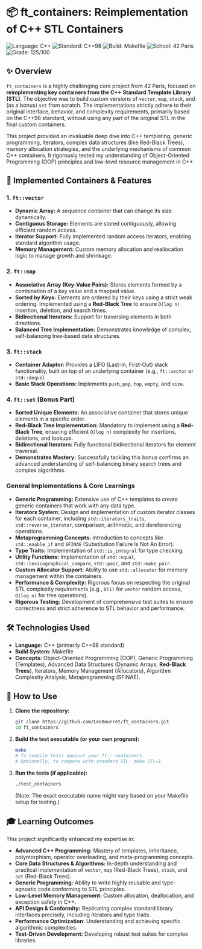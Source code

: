 # 📦 ft_containers: Reimplementation of C++ STL Containers

![Language: C++](https://img.shields.io/badge/Language-C%2B%2B-blue.svg)
![Standard: C++98](https://img.shields.io/badge/Standard-C%2B%2B98-orange.svg)
![Build: Makefile](https://img.shields.io/badge/Build-Makefile-green.svg)
![School: 42 Paris](https://img.shields.io/badge/School-42_Paris-orange.svg)
![Grade: 125/100](https://img.shields.io/badge/Grade-125/100-brightgreen.svg)

## ✨ Overview

`ft_containers` is a highly challenging core project from 42 Paris, focused on **reimplementing key containers from the C++ Standard Template Library (STL)**. The objective was to build custom versions of `vector`, `map`, `stack`, and (as a bonus) `set` from scratch. The implementations strictly adhere to their original interface, behavior, and complexity requirements, primarily based on the C++98 standard, without using any part of the original STL in the final custom containers.

This project provided an invaluable deep dive into C++ templating, generic programming, iterators, complex data structures (like Red-Black Trees), memory allocation strategies, and the underlying mechanisms of common C++ containers. It rigorously tested my understanding of Object-Oriented Programming (OOP) principles and low-level resource management in C++.

## 🌟 Implemented Containers & Features

### **1. `ft::vector`**

*   **Dynamic Array:** A sequence container that can change its size dynamically.
*   **Contiguous Storage:** Elements are stored contiguously, allowing efficient random access.
*   **Iterator Support:** Fully implemented random access iterators, enabling standard algorithm usage.
*   **Memory Management:** Custom memory allocation and reallocation logic to manage growth and shrinkage.

### **2. `ft::map`**

*   **Associative Array (Key-Value Pairs):** Stores elements formed by a combination of a key value and a mapped value.
*   **Sorted by Keys:** Elements are ordered by their keys using a strict weak ordering. Implemented using a **Red-Black Tree** to ensure `O(log n)` insertion, deletion, and search times.
*   **Bidirectional Iterators:** Support for traversing elements in both directions.
*   **Balanced Tree Implementation:** Demonstrates knowledge of complex, self-balancing tree-based data structures.

### **3. `ft::stack`**

*   **Container Adaptor:** Provides a LIFO (Last-In, First-Out) stack functionality, built on top of an underlying container (e.g., `ft::vector` or `std::deque`).
*   **Basic Stack Operations:** Implements `push`, `pop`, `top`, `empty`, and `size`.

### **4. `ft::set` (Bonus Part)**

*   **Sorted Unique Elements:** An associative container that stores unique elements in a specific order.
*   **Red-Black Tree Implementation:** Mandatory to implement using a **Red-Black Tree**, ensuring efficient `O(log n)` complexity for insertions, deletions, and lookups.
*   **Bidirectional Iterators:** Fully functional bidirectional iterators for element traversal.
*   **Demonstrates Mastery:** Successfully tackling this bonus confirms an advanced understanding of self-balancing binary search trees and complex algorithms.

### **General Implementations & Core Learnings**

*   **Generic Programming:** Extensive use of C++ templates to create generic containers that work with any data type.
*   **Iterators System:** Design and implementation of custom iterator classes for each container, including `std::iterators_traits`, `std::reverse_iterator`, comparison, arithmetic, and dereferencing operations.
*   **Metaprogramming Concepts:** Introduction to concepts like `std::enable_if` and `SFINAE` (Substitution Failure Is Not An Error).
*   **Type Traits:** Implementation of `std::is_integral` for type checking.
*   **Utility Functions:** Implementation of `std::equal`, `std::lexicographical_compare`, `std::pair`, and `std::make_pair`.
*   **Custom Allocator Support:** Ability to use `std::allocator` for memory management within the containers.
*   **Performance & Complexity:** Rigorous focus on respecting the original STL complexity requirements (e.g., `O(1)` for `vector` random access, `O(log n)` for tree operations).
*   **Rigorous Testing:** Development of comprehensive test suites to ensure correctness and strict adherence to STL behavior and performance.

## 🛠️ Technologies Used

*   **Language:** C++ (primarily C++98 standard)
*   **Build System:** Makefile
*   **Concepts:** Object-Oriented Programming (OOP), Generic Programming (Templates), Advanced Data Structures (Dynamic Arrays, **Red-Black Trees**), Iterators, Memory Management (Allocators), Algorithm Complexity Analysis, Metaprogramming (SFINAE).

## 🚀 How to Use

1.  **Clone the repository:**
    ```bash
    git clone https://github.com/LeoBourret/ft_containers.git
    cd ft_containers
    ```
2.  **Build the test executable (or your own program):**
    ```bash
    make
    # To compile tests against your ft:: containers.
    # Optionally, to compare with standard STL: make STL=1
    ```
3.  **Run the tests (if applicable):**
    ```bash
    ./test_containers
    ```
    (Note: The exact executable name might vary based on your Makefile setup for testing.)

## 🎓 Learning Outcomes

This project significantly enhanced my expertise in:

*   **Advanced C++ Programming:** Mastery of templates, inheritance, polymorphism, operator overloading, and meta-programming concepts.
*   **Core Data Structures & Algorithms:** In-depth understanding and practical implementation of `vector`, `map` (Red-Black Trees), `stack`, and `set` (Red-Black Trees).
*   **Generic Programming:** Ability to write highly reusable and type-agnostic code conforming to STL principles.
*   **Low-Level Memory Management:** Custom allocation, deallocation, and exception safety in C++.
*   **API Design & Conformity:** Replicating complex standard library interfaces precisely, including iterators and type traits.
*   **Performance Optimization:** Understanding and achieving specific algorithmic complexities.
*   **Test-Driven Development:** Developing robust test suites for complex libraries.
